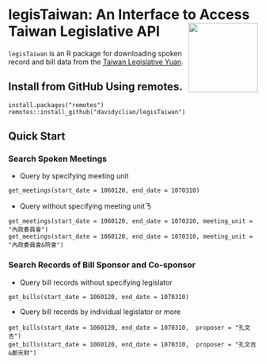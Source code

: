 # legisTaiwan: An Interface to Access Taiwan Legislative API <img src="https://raw.githack.com/davidycliao/figures/master/hexsticker_tw.png" width="140" align="right" /> <br /> 

`legisTaiwan` is an R package for downloading spoken record and bill data from the [Taiwan Legislative Yuan](https://www.ly.gov.tw/Home/Index.aspx).


## Install from GitHub Using remotes.

```
install.packages("remotes")
remotes::install_github("davidycliao/legisTaiwan")
```

## Quick Start

### Search Spoken Meetings

- Query by specifying meeting unit
```
get_meetings(start_date = 1060120, end_date = 1070310)
```

- Query without specifying meeting unitㄋ

```
get_meetings(start_date = 1060120, end_date = 1070310, meeting_unit = "內政委員會")
get_meetings(start_date = 1060120, end_date = 1070310, meeting_unit = "內政委員會&院會")

```

### Search Records of Bill Sponsor and Co-sponsor

- Query bill records without specifying legislator

```
get_bills(start_date = 1060120, end_date = 1070310)
```

- Query bill records by individual legislator or more

```
get_bills(start_date = 1060120, end_date = 1070310,  proposer = "孔文吉")
get_bills(start_date = 1060120, end_date = 1070310,  proposer = "孔文吉&鄭天財")
```





